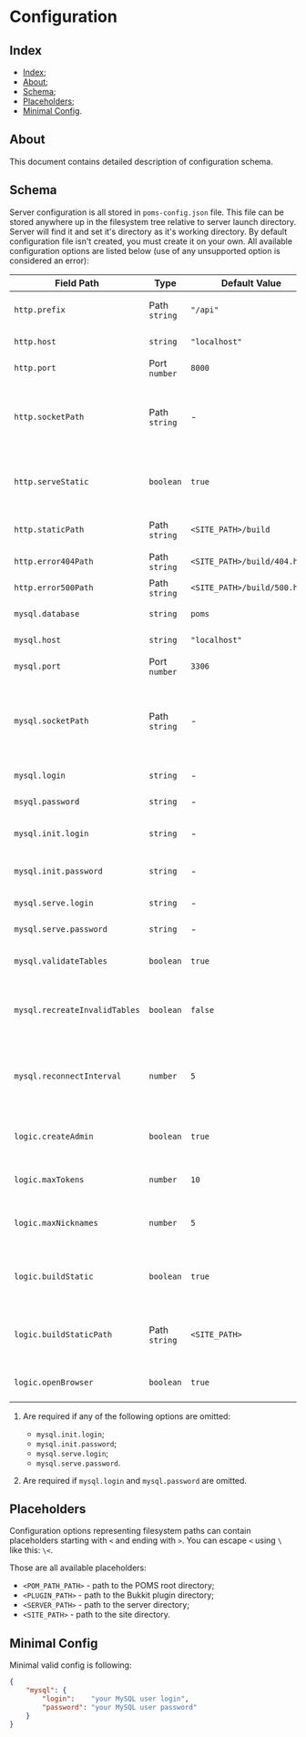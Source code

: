 # Configuration

## Index

- [Index](#index);
- [About](#about);
- [Schema](#schema);
- [Placeholders](#placeholders);
- [Minimal Config](#minimal-config).

## About

This document contains detailed description of configuration schema.

## Schema

Server configuration is all stored in `poms-config.json` file. This file can be stored anywhere
up in the filesystem tree relative to server launch directory. Server will find it and set it's
directory as it's working directory. By default configuration file isn't created, you must create
it on your own. All available configuration options are listed below (use of any unsupported option
is considered an error):

| Field Path                    | Type          | Default Value                | Required | Description                                                                        |
|-------------------------------|---------------|------------------------------|----------|------------------------------------------------------------------------------------|
| `http.prefix`                 | Path `string` | `"/api"`                     | No       | HTTP path prefix of all API-requests                                               |
| `http.host`                   | `string`      | `"localhost"`                | No       | HTTP server address                                                                |
| `http.port`                   | Port `number` | `8000`                       | No       | HTTP server port                                                                   |
| `http.socketPath`             | Path `string` | -                            | No       | HTTP server Unix-socket path. When used `api.port` and `api.host` is ignored       |
| `http.serveStatic`            | `boolean`     | `true`                       | No       | If `true` HTTP server will serve static content from `http.staticPath`             |
| `http.staticPath`             | Path `string` | `<SITE_PATH>/build`          | No       | Path to static content HTTP server to serve                                        |
| `http.error404Path`           | Path `string` | `<SITE_PATH>/build/404.html` | No       | Path to 404-error page                                                             |
| `http.error500Path`           | Path `string` | `<SITE_PATH>/build/500.html` | No       | Path to 500-error page                                                             |
| `mysql.database`              | `string`      | `poms`                       | No       | Name of database to use                                                            |
| `mysql.host`                  | `string`      | `"localhost"`                | No       | MySQL server address                                                               |
| `mysql.port`                  | Port `number` | `3306`                       | No       | MySQL server port                                                                  |
| `mysql.socketPath`            | Path `string` | -                            | No       | MySQL server Unix-socket path. When used `mysql.host` and `mysql.port` are ignored |
| `mysql.login`                 | `string`      | -                            | Yes (1)  | MySQL user login                                                                   |
| `msyql.password`              | `string`      | -                            | Yes (1)  | MySQL user password                                                                |
| `mysql.init.login`            | `string`      | -                            | No  (2)  | MySQL initialization user login                                                    |
| `mysql.init.password`         | `string`      | -                            | No  (2)  | MySQL initialization user password                                                 |
| `mysql.serve.login`           | `string`      | -                            | No  (2)  | MySQL serving user login                                                           |
| `mysql.serve.password`        | `string`      | -                            | No  (2)  | MySQL serving user password                                                        |
| `mysql.validateTables`        | `boolean`     | `true`                       | No       | Enables database tables validation                                                 |
| `mysql.recreateInvalidTables` | `boolean`     | `false`                      | No       | Enables dropping of invalid tables and their recreation                            |
| `mysql.reconnectInterval`     | `number`      | `5`                          | No       | Number of seconds between automatic reconnections to the database                  |
| `logic.createAdmin`           | `boolean`     | `true`                       | No       | Create default admin account on database initialization                            |
| `logic.maxTokens`             | `number`      | `10`                         | No       | Maximum number of tokens per user                                                  |
| `logic.maxNicknames`          | `number`      | `5`                          | No       | Maximum number of nicknames per user                                               |
| `logic.buildStatic`           | `boolean`     | `true`                       | No       | Build static conent if `http.staticPath` is empty or doesn't exits                 |
| `logic.buildStaticPath`       | Path `string` | `<SITE_PATH>`                | No       | Path for running `npm run build` to build static content if needed                 |
| `logic.openBrowser`           | `boolean`     | `true`                       | No       | If `true` opens browser after server start                                         |

 1) Are required if any of the following options are omitted:

    - `mysql.init.login`;
    - `mysql.init.password`;
    - `mysql.serve.login`;
    - `mysql.serve.password`.

 2) Are required if `mysql.login` and `mysql.password` are omitted.

## Placeholders

Configuration options representing filesystem paths can contain placeholders
starting with `<` and ending with `>`. You can escape `<` using `\` like this: `\<`.

Those are all available placeholders:

- `<POM_PATH_PATH>` - path to the POMS root directory;
- `<PLUGIN_PATH>`   - path to the Bukkit plugin directory;
- `<SERVER_PATH>`   - path to the server directory;
- `<SITE_PATH>`     - path to the site directory.

## Minimal Config

Minimal valid config is following:

```json
{
    "mysql": {
        "login":    "your MySQL user login",
        "password": "your MySQL user password"
    }
}
```
